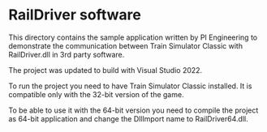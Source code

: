 # RailDriver software

This directory contains the sample application written by PI Engineering to demonstrate the communication between Train Simulator Classic with RailDriver.dll in 3rd party software.

The project was updated to build with Visual Studio 2022.

To run the project you need to have Train Simulator Classic installed. It is compatible only with the 32-bit version of the game.

To be able to use it with the 64-bit version you need to compile the project as 64-bit application and change the DllImport name to RailDriver64.dll.